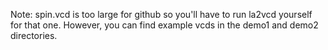 Note: spin.vcd is too large for github so you'll have to run la2vcd yourself for that one.
However, you can find example vcds in the demo1 and demo2 directories.
